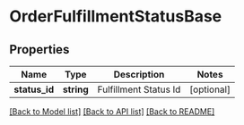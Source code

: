 # OrderFulfillmentStatusBase

## Properties
Name | Type | Description | Notes
------------ | ------------- | ------------- | -------------
**status_id** | **string** | Fulfillment Status Id | [optional] 

[[Back to Model list]](../README.md#documentation-for-models) [[Back to API list]](../README.md#documentation-for-api-endpoints) [[Back to README]](../README.md)


